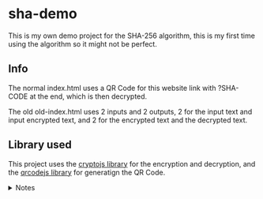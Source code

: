 # sha-demo

This is my own demo project for the SHA-256 algorithm,
this is my first time using the algorithm so it might not be perfect.

## Info

The normal index.html uses a QR Code for this website link with ?SHA-CODE at the end, which is then decrypted.

The old old-index.html uses 2 inputs and 2 outputs, 2 for the input text and input encrypted text, and 2 for the encrypted text and the decrypted text.

## Library used

This project uses the [cryptojs library](https://cryptojs.gitbook.io/docs/) for the encryption and decryption,
and the [qrcodejs library](https://github.com/davidshimjs/qrcodejs) for generatign the QR Code.

<details>
<summary>Notes</summary>
<hr>

_Note: the key used is "Very secret key" which is easy to see in the main.js file, which is really really bad practice and you should of course never expose your key. This implementation doesn't have salt or anything like that, so it's not really secure._

_Unrelated: If you are using any keys or tokens for an open source project, use a .env file. Please._

<hr>

</details>
